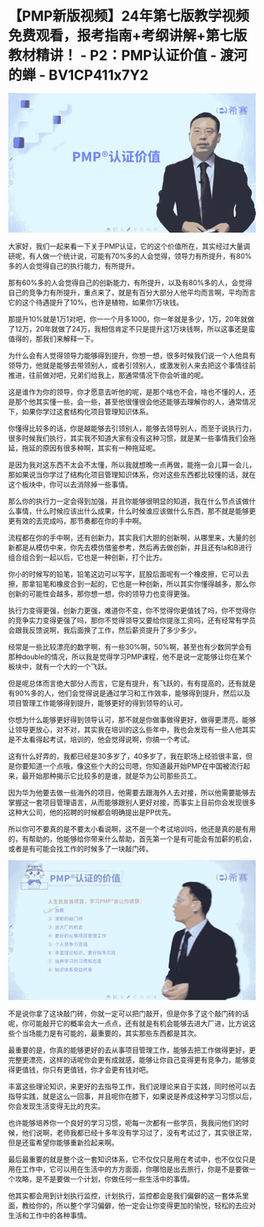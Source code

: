 # 【PMP新版视频】24年第七版教学视频免费观看，报考指南+考纲讲解+第七版教材精讲！ - P2：PMP认证价值 - 渡河的蝉 - BV1CP411x7Y2

![](img/fd5bf645fa8ef9a4a29eb35d25af49ec_0.png)

大家好，我们一起来看一下关于PMP认证，它的这个价值所在，其实经过大量调研呢，有人做一个统计说，可能有70%多的人会觉得，领导力有所提升，有80%多的人会觉得自己的执行能力，有所提升。

那有60%多的人会觉得自己的创新能力，有所提升，以及有80%多的人，会觉得自己的竞争力有所提升，重点来了，就是有百分大部分人他平均而言啊，平均而言它的这个待遇提升了10%，也许是植物，如果你1万块钱。

那提升10%就是1万1对吧，你一一个月多1000，你一年就是多少，1万，20年就做了12万，20年就做了24万，我相信肯定不只是提升这1万块钱啊，所以这事还是蛮值得的，那我们来解释一下。

为什么会有人觉得领导力能够得到提升，你想一想，很多时候我们说一个人他具有领导力，他就是能够去带领别人，或者引领别人，或激发别人来去把这个事情往前推进，往前做对吧，兄弟们给我上，那通常情况下你会听谁的呢。

这是谁作为你的领导，你才愿意去听他的呢，是那个啥也不会，啥也不懂的人，还是那个他其实懂一些，会一些，甚至他很懂很会他还能够去理解你的人，通常情况下，如果你学过这套结构化项目管理知识体系。

你懂得比较多的话，你是越能够去引领别人，能够去领导别人，而至于说执行力，很多时候我们执行，其实我不知道大家有没有这种习惯，就是某一些事情我们会拖延，拖延的原因有很多种啊，其实有一种拖延呢。

是因为我对这东西不太会不太懂，所以我就想晚一点再做，能拖一会儿算一会儿，那如果说当你学过了结构化项目管理知识体系，你对这些东西都比较懂的话，就在这个板块中，你可以去消除掉一些事情。

那么你的执行力一定会得到加强，并且你能够很明显的知道，我在什么节点该做什么事情，什么时候应该出什么成果，什么时候谁应该做什么东西，那不就是能够更更有效的去完成吗，那节奏都在你的手中啊。

流程都在你的手中啊，还有创新力，其实我们大胆的创新啊，从哪里来，大量的创新都是从模仿中来，你先去模仿借鉴参考，然后再去做创新，并且还有la和B进行组合组合到一起以后，它也是一种创新，打个比方。

你小的时候写的铅笔，铅笔这边可以写字，屁股后面呢有一个橡皮擦，它可以去擦，那拿铅笔和橡皮合到一起的，它也是一种创新，所以其实你懂得越多，那么你创新的可能性会越多，那你想一想，你的领导力也变得更强。

执行力变得更强，创新力更强，难道你不变，你不觉得你更值钱了吗，你不觉得你的竞争实力变得更强了吗，那你不觉得领导又要给你提涨工资吗，还有经常有学员会跟我反馈说啊，我后面换了工作，然后薪资提升了多少多少。

经常是一些比较漂亮的数字啊，有一些30%啊，50%啊，甚至也有少数同学会有那种double的情况，所以我是觉得学习PMP课程，他不是说一定能够让你在某个板块中，就有一个大的一个飞跃。

但是呢总体而言绝大部分人而言，它是有提升，有飞跃的，有有提高的，还有就是有90%多的人，他们会觉得说是通过学习和工作效率，能够得到提升，然后以及项目管理工作能够得到提升，能够更好的得到领导的认可。

你想为什么能够更好得到领导认可，那不就是你做事做得更好，做得更漂亮，能够让领导更放心，对不对，其实我在培训的这么些年中，我也会发现有一些人他其实是不太看得起考试，培训的，他会觉得说啊，你搞一个考试。

这有什么好弄的，我都已经是30多岁了，40多岁了，我在职场上经验很丰富，但是你要知道一个点哦，像这些个大的公司嗯，你知道最开始PMP在中国被流行起来，最开始那种揭示它比较多的是谁，就是华为公司那些员工。

因为华为他要去做一些海外的项目，他需要去跟海外人去对接，所以他需要能够去掌握这一套项目管理语言，从而能够跟别人更好对接，而事实上目前你会发现很多这种大公司，他的招聘的时候都会明确提出是PP优先。

所以你可不要真的是不要太小看说啊，这不是一个考试培训吗，他还是真的是有用的，有帮助的，他能够给你带来什么帮助，首先第一个是有可能会有加薪的机会，或者是有可能会找工作的时候多了一块敲门砖。



![](img/fd5bf645fa8ef9a4a29eb35d25af49ec_2.png)

不是说你拿了这块敲门砖，你就一定可以把门敲开，但是你多了这个敲门砖的话呢，你可能敲开它的概率会大一点点，还有就是有机会能够去进大厂进，比方说这些个当场能力是有可能的，最重要的，其实那些东西都是其次。

最重要的是，你真的能够更好的去从事项目管理工作，能够去把工作做得更好，更完整更漂亮，这样的话呢你会更有成就感，能够让你自己变得更有竞争力，能够变得更值钱，你只有更值钱，你才会更有钱对吧。

丰富这些理论知识，来更好的去指导工作，我们说理论来自于实践，同时他可以去指导实践，就是这么一回事，并且呢你在膝下，如果说是养成这种学习习惯以后，你会发现生活变得无比的充实。

也许能够培养你一个良好的学习习惯，呃每一次都有一些学员，我我问他们的时候，他们说啊，老师我都已经十多年没有学习过了，没有考试过了，其实很正常，但是还蛮希望你能够重新捡起来啊。

最后最重要的就是整个这一套知识体系，它不仅仅只是用在考试中，也不仅仅只是用在工作中，它可以用在生活中的方方面面，你哪怕是出去旅行，你是不是要做一个攻略，是不是要做一个计划，你做任何一些生活中的事情。

他其实都会用到计划执行监控，计划执行，监控都会是我们偏僻的这一套体系里面，教给你的，所以整个学习偏僻，他一定会让你变得更加的愉悦，轻松的去应对生活和工作中的各种事情。


